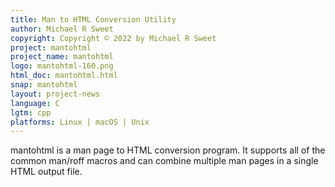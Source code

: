 ```yaml
---
title: Man to HTML Conversion Utility
author: Michael R Sweet
copyright: Copyright © 2022 by Michael R Sweet
project: mantohtml
project_name: mantohtml
logo: mantohtml-160.png
html_doc: mantohtml.html
snap: mantohtml
layout: project-news
language: C
lgtm: cpp
platforms: Linux | macOS | Unix
---
```


mantohtml is a man page to HTML conversion program.  It supports all of the
common man/roff macros and can combine multiple man pages in a single HTML
output file.
